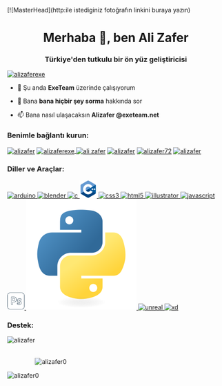 [![MasterHead](http:ile istediginiz fotoğrafın linkini buraya yazın)
<h1 align="center">Merhaba 👋, ben Ali Zafer</h1>
<h3 align="center">Türkiye'den tutkulu bir ön yüz geliştiricisi</h3>

<p align="left"> <a href= "https://twitter.com/alizaferexe" target = "boş"><img src = "https://img.shields.io/twitter/follow/alizaferexe? logo=twitter&style=for-the-badge" alt= "alizaferexe" /></a> </p>

- 🔭 Şu anda **ExeTeam** üzerinde çalışıyorum

- 💬 Bana **bana hiçbir şey sorma** hakkında sor

- 📫 Bana nasıl ulaşacaksın **Alizafer @exeteam.net**

<h3 align="left">Benimle bağlantı kurun:</h3>
<p align="left">
<a href="https://dev.to/alizafer" target="blank" ><img align = "center" src = "https://raw.githubusercontent.com/rahuldkjain/github-profile-readme-generator/master/src/images/icons/Social/devto.svg" alt = "alizafer" height = "30" genişlik = "40" /></a>
<a href = "https://twitter.com/alizaferexe" target = "boş"><img align = "center" src = "https:/ /raw.githubusercontent.com/rahuldkjain/github-profile-readme-generator/master/src/images/icons/Social/twitter.svg" alt = "alizaferexe" height = "30" genişlik = "40" /></ a>
<a href = "https://linkedin.com/in/ali zafer" target = "blank"><img align = "center" src = "https://raw.githubusercontent.com/rahuldkjain/github-" profile-readme-generator/master/src/images/icons/Social/linked-in-alt.svg" alt = "ali zafer" height = "30" genişlik = "40" /></a>
<a href= "https://codesandbox.com/alizafer" target = "blank"><img align = "center" src = "https://raw.githubusercontent.com/rahuldkjain/github-profile-readme-generator/master/src /images/icons/Social/codesandbox.svg" alt = "alizafer" height = "30" genişlik = "40" /></a>
<a href = "https://instagram.com/alizafer72" target = " boş"><img align = "center" src = "https://raw.githubusercontent.com/rahuldkjain/github-profile-readme-generator/master/src/images/icons/Social/instagram.svg" alt = " alizafer72" height = "30" genişlik = "40" /></a>
<a href = "https://www.behance.net/alizafer" target = "blank"><img align = "center" src= "https://raw.githubusercontent.com/rahuldkjain/github-profile-readme-generator/master/src/images/icons/Social/behance.svg" alt = "alizafer" height = "30" genişlik = "40" /></a>
</p>

<h3 align="left">Diller ve Araçlar:</h3>
<p align = "left"> <a href = "https://www.arduino.cc/" target = "_blank" rel = "noreferrer"> <img src = "https://cdn.worldvectorlogo.com/ logos/arduino-1.svg" alt = "arduino" width = "40" height = "40"/> </a> <a href = "https://www.blender.org/" target = "_blank" rel = "noreferrer"> <img src = "https://download.blender.org/branding/community/blender_community_badge_white.svg" alt = "blender" width = "40" height = "40"/> </a> <a href = "https://www.cprogramming.com/" target = "_blank" rel = "noreferrer"> <img src = "https://raw.githubusercontent.com/devicons/devicon/master/icons/ c/c-original.svg" alt = "c" genişlik = "40" yükseklik = "40"/> </a> <a href = "https://www.w3schools.com/cpp/" target = " _blank" rel = "noreferrer"> <img src = "https://raw.githubusercontent.com/devicons/devicon/master/icons/cplusplus/cplusplus-original.svg" alt = "cplusplus" width = "40" yükseklik ="40"/> </a> <a href = "https://www.w3schools.com/css/" target = "_blank" rel = "noreferrer"> <img src = "https://raw. githubusercontent.com/devicons/devicon/master/icons/css3/css3-original-wordmark.svg" alt = "css3" width = "40" height = "40"/> </a> <a href = "https: //www.w3.org/html/" target = "_blank" rel = "noreferrer"> <img src = "https://raw.githubusercontent.com/devicons/devicon/master/icons/html5/html5-original -wordmark.svg" alt = "html5" width = "40" height = "40"/> </a> <a href = "https://www.adobe.com/in/products/illustrator.html" hedefi ="_blank" rel = "noreferrer"> <img src = "https://www.vectorlogo.zone/logos/adobe_illustrator/adobe_illustrator-icon.svg" alt = "illustrator" width = "40" height = "40" /> </a> <a href = "https://developer.mozilla.org/en-US/docs/Web/JavaScript" target = "_blank" rel = "noreferrer"> <img src = "https:/ /raw.githubusercontent.com/devicons/devicon/master/icons/javascript/javascript-original.svg" alt = "javascript" width = "40" height = "40"/> </a> <a href = "https ://www.photoshop.com/en" target = "_blank" rel = "noreferrer"> <img src = "https://raw.githubusercontent.com/devicons/devicon/master/icons/photoshop/photoshop-line.svg" alt = "photoshop" width = "40" height = "40"/> </a> <a href = "https://www. python.org" target = "_blank" rel = "noreferrer"> <img src = "https://raw.githubusercontent.com/devicons/devicon/master/icons/python/python-original.svg" alt = "python " genişlik = "40" yükseklik = "40"/> </a> <a href = "https://unrealengine.com/" target = "_blank" rel = "noreferrer"> <img src = "https:/ /raw.githubusercontent.com/kenangundogan/fontisto/036b7eca71aab1bef8e6a0518f7329f13ed62f6b/icons/svg/brand/unreal-engine.svg" alt = "unreal" width = "40" height = "40"/> </a> <a href= "https://www.adobe.com/products/xd.html" target = "_blank" rel = "noreferrer"> <img src = "https://cdn.worldvectorlogo.com/logos/adobe-xd.svg " alt = "xd" genişlik = "40" yükseklik = "40"/> </a> </p>

<h3 align="left">Destek:</h3>
<p> <a href="https://www.buymeacoffee.com/alizafer"> <img align="left" src="https://cdn .buymeacoffee.com/buttons/v2/default-yellow.png" height = "50" genişlik = "210" alt = "alizafer" /></a> </p><br> <br>

<p><img align = "center" src = "https://github-readme-stats.vercel.app/api/top-langs?username=alizafer0&show_icons=true&locale=en&layout=compact" alt = "alizafer0" /> </p>

<p><img align = "center" src = "https://github-readme-streak-stats.herokuapp.com/?user=alizafer0&" alt = "alizafer0" /></p>

